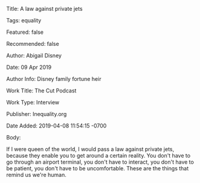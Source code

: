 Title:  A law against private jets

Tags:   equality

Featured: false

Recommended: false

Author: Abigail Disney

Date:   09 Apr 2019

Author Info: Disney family fortune heir

Work Title: The Cut Podcast

Work Type: Interview

Publisher: Inequality.org

Date Added: 2019-04-08 11:54:15 -0700

Body: 

If I were queen of the world, I would pass a law against private jets, because they enable you to get around a certain reality. You don't have to go through an airport terminal, you don't have to interact, you don't have to be patient, you don't have to be uncomfortable. These are the things that remind us we're human. 

